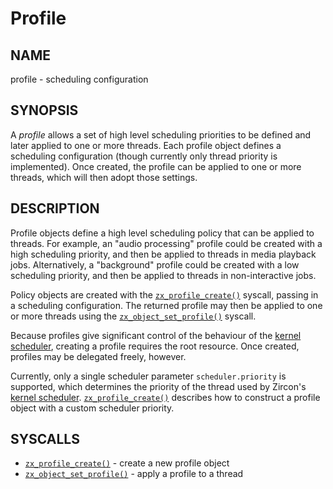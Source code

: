 
# Profile

## NAME

profile - scheduling configuration

## SYNOPSIS

A *profile* allows a set of high level scheduling priorities to be defined and
later applied to one or more threads. Each profile object defines a scheduling
configuration (though currently only thread priority is implemented). Once
created, the profile can be applied to one or more threads, which will then
adopt those settings.

## DESCRIPTION

Profile objects define a high level scheduling policy that can be applied to
threads. For example, an "audio processing" profile could be created with a high
scheduling priority, and then be applied to threads in media playback jobs.
Alternatively, a "background" profile could be created with a low scheduling
priority, and then be applied to threads in non-interactive jobs.

Policy objects are created with the [`zx_profile_create()`] syscall, passing in
a scheduling configuration. The returned profile may then be applied to one or
more threads using the [`zx_object_set_profile()`] syscall.

Because profiles give significant control of the behaviour of the [kernel
scheduler](../kernel_scheduling.md), creating a profile requires the root
resource. Once created, profiles may be delegated freely, however.

Currently, only a single scheduler parameter `scheduler.priority` is supported,
which determines the priority of the thread used by Zircon's [kernel
scheduler](../kernel_scheduling.md). [`zx_profile_create()`] describes how to
construct a profile object with a custom scheduler priority.

## SYSCALLS

 - [`zx_profile_create()`] - create a new profile object
 - [`zx_object_set_profile()`] - apply a profile to a thread

[`zx_profile_create()`]: /docs/reference/syscalls/profile_create.md
[`zx_object_set_profile()`]: /docs/reference/syscalls/object_set_profile.md
